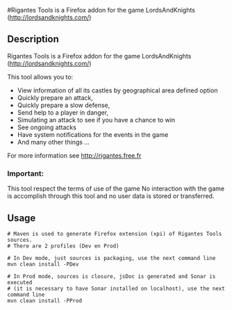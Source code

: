 #Rigantes Tools is a Firefox addon for the game LordsAndKnights (http://lordsandknights.com/)

## Description

Rigantes Tools is a Firefox addon for the game LordsAndKnights (http://lordsandknights.com/)

This tool allows you to:
- View information of all its castles by geographical area defined option
- Quickly prepare an attack,
- Quickly prepare a slow defense,
- Send help to a player in danger,
- Simulating an attack to see if you have a chance to win
- See ongoing attacks
- Have system notifications for the events in the game
- And many other things ...

For more information see http://rigantes.free.fr

### Important:

This tool respect the terms of use of the game
No interaction with the game is accomplish through this tool and no user data is stored or transferred.

## Usage

	# Maven is used to generate Firefox extension (xpi) of Rigantes Tools sources.
	# There are 2 profiles (Dev en Prod)
	
	# In Dev mode, just sources is packaging, use the next command line
	mvn clean install -PDev
	
	# In Prod mode, sources is closure, jsDoc is generated and Sonar is executed
	# (it is necessary to have Sonar installed on localhost), use the next command line
	mvn clean install -PProd